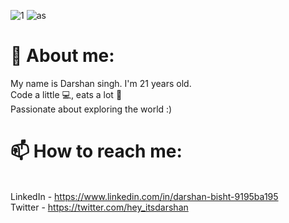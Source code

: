 
![1](https://user-images.githubusercontent.com/88918534/187201907-9f5afd90-9d1a-4bea-9eb7-a994a2729851.gif)        ![as](https://user-images.githubusercontent.com/88918534/187202172-2f10e200-69fa-482e-8452-64e8f084750c.gif)








<h1> 🔭 About me: </h1>
My name is Darshan singh. I'm 21 years old. 
<br> Code a little 💻, eats a lot 🍕</br>
 Passionate about exploring the world  :) 




<h1>📫 How to reach me: </h1>

<br>LinkedIn - https://www.linkedin.com/in/darshan-bisht-9195ba195</br>
 Twitter - https://twitter.com/hey_itsdarshan


